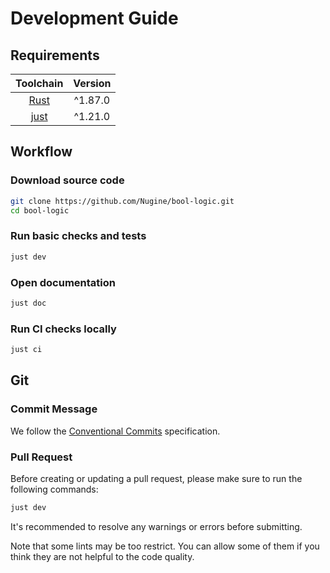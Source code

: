 # Development Guide

## Requirements

|               Toolchain               | Version |
| :-----------------------------------: | :-----: |
|      [Rust](https://rustup.rs/)       | ^1.87.0 |
| [just](https://github.com/casey/just) | ^1.21.0 |

## Workflow

### Download source code

```bash
git clone https://github.com/Nugine/bool-logic.git
cd bool-logic
```

### Run basic checks and tests

```bash
just dev
```

### Open documentation

```bash
just doc
```

### Run CI checks locally

```bash
just ci
```

## Git

### Commit Message

We follow the [Conventional Commits](https://www.conventionalcommits.org/en/v1.0.0/) specification.

### Pull Request

Before creating or updating a pull request, please make sure to run the following commands:

```bash
just dev
```

It's recommended to resolve any warnings or errors before submitting.

Note that some lints may be too restrict. You can allow some of them if you think they are not helpful to the code quality.
